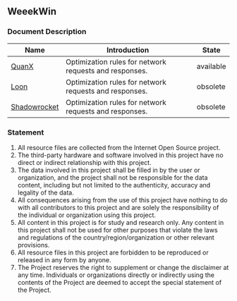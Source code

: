 ## WeeekWin

### Document Description

| Name                                                         | Introduction                                 | State |
| ------------------------------------------------------------ | ------------------------------------ | -------- |
| [QuanX](https://github.com/WeeekWin/Quanx) | Optimization rules for network requests and responses. | available |
| [Loon](https://github.com/WeeekWin/Loon) | Optimization rules for network requests and responses. | obsolete |
| [Shadowrocket](https://github.com/WeeekWin/Shadowrocket) | Optimization rules for network requests and responses. | obsolete |

### Statement
1. All resource files are collected from the Internet Open Source project.
2. The third-party hardware and software involved in this project have no direct or indirect relationship with this project.
3. The data involved in this project shall be filled in by the user or organization, and the project shall not be responsible for the data content, including but not limited to the authenticity, accuracy and legality of the data. 
4. All consequences arising from the use of this project have nothing to do with all contributors to this project and are solely the responsibility of the individual or organization using this project.
5. All content in this project is for study and research only. Any content in this project shall not be used for other purposes that violate the laws and regulations of the country/region/organization or other relevant provisions.
6. All resource files in this project are forbidden to be reproduced or released in any form by anyone.
7. The Project reserves the right to supplement or change the disclaimer at any time. Individuals or organizations directly or indirectly using the contents of the Project are deemed to accept the special statement of the Project.
